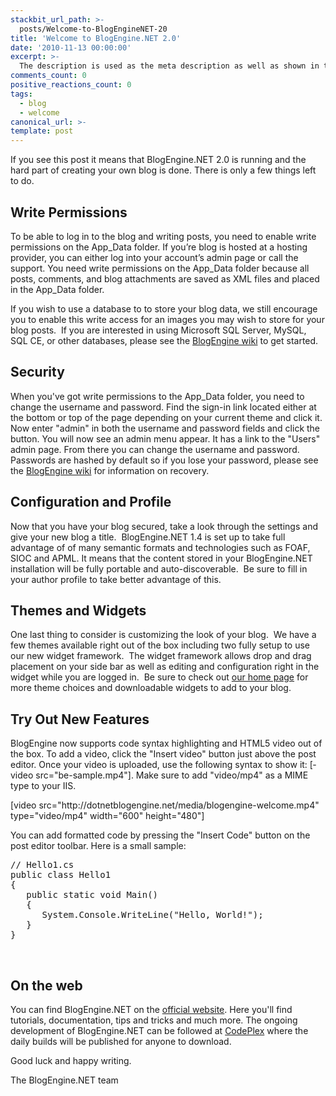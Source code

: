 ```yaml
---
stackbit_url_path: >-
  posts/Welcome-to-BlogEngineNET-20
title: 'Welcome to BlogEngine.NET 2.0'
date: '2010-11-13 00:00:00'
excerpt: >-
  The description is used as the meta description as well as shown in the related posts. It is recommended that you write a description, but not mandatory
comments_count: 0
positive_reactions_count: 0
tags: 
  - blog
  - welcome
canonical_url: >-
template: post
---
```

<p>If you see this post it means that BlogEngine.NET 2.0 is running and the hard part of creating your own blog is done. There is only a few things left to do.</p>
<h2>Write Permissions</h2>
<p>To be able to log in to the blog and writing posts, you need to enable write permissions on the App_Data folder. If you&rsquo;re blog is hosted at a hosting provider, you can either log into your account&rsquo;s admin page or call the support. You need write permissions on the App_Data folder because all posts, comments, and blog attachments are saved as XML files and placed in the App_Data folder.&nbsp;</p>
<p>If you wish to use a database to to store your blog data, we still encourage you to enable this write access for an images you may wish to store for your blog posts.&nbsp; If you are interested in using Microsoft SQL Server, MySQL, SQL CE, or other databases, please see the <a href="http://blogengine.codeplex.com/documentation">BlogEngine wiki</a> to get started.</p>
<h2>Security</h2>
<p>When you've got write permissions to the App_Data folder, you need to change the username and password. Find the sign-in link located either at the bottom or top of the page depending on your current theme and click it. Now enter "admin" in both the username and password fields and click the button. You will now see an admin menu appear. It has a link to the "Users" admin page. From there you can change the username and password.&nbsp; Passwords are hashed by default so if you lose your password, please see the <a href="http://blogengine.codeplex.com/documentation">BlogEngine wiki</a> for information on recovery.</p>
<h2>Configuration and Profile</h2>
<p>Now that you have your blog secured, take a look through the settings and give your new blog a title.&nbsp; BlogEngine.NET 1.4 is set up to take full advantage of of many semantic formats and technologies such as FOAF, SIOC and APML. It means that the content stored in your BlogEngine.NET installation will be fully portable and auto-discoverable.&nbsp; Be sure to fill in your author profile to take better advantage of this.</p>
<h2>Themes and Widgets</h2>
<p>One last thing to consider is customizing the look of your blog.&nbsp; We have a few themes available right out of the box including two fully setup to use our new widget framework.&nbsp; The widget framework allows drop and drag placement on your side bar as well as editing and configuration right in the widget while you are logged in.&nbsp; Be sure to check out <a href="http://dotnetblogengine.net">our home page</a> for more theme choices and downloadable widgets to add to your blog.</p>
<h2>Try Out New Features</h2>
<p>BlogEngine now supports code syntax highlighting and HTML5 video out of the box. To add a video, click the "Insert video" button just above the post editor. Once your video is uploaded, use the following syntax to show it: [&shy;video src="be-sample.mp4"]. Make sure to add "video/mp4" as a MIME type to your IIS.</p>
<p>[video src="http://dotnetblogengine.net/media/blogengine-welcome.mp4" type="video/mp4" width="600" height="480"]</p>
<p>You can add formatted code by pressing the "Insert Code" button on the post editor toolbar. Here is a small sample:</p>
<pre class="brush: c-sharp;">// Hello1.cs
public class Hello1
{
   public static void Main()
   {
      System.Console.WriteLine("Hello, World!");
   }
}</pre>
<p>&nbsp;</p>
<h2>On the web</h2>
<p>You can find BlogEngine.NET on the <a href="http://www.dotnetblogengine.net">official website</a>. Here you'll find tutorials, documentation, tips and tricks and much more. The ongoing development of BlogEngine.NET can be followed at <a href="http://blogengine.codeplex.com/">CodePlex</a> where the daily builds will be published for anyone to download.</p>
<p>Good luck and happy writing.</p>
<p>The BlogEngine.NET team</p>